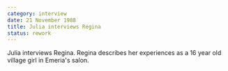 ```yaml
---
category: interview
date: 21 November 1988
title: Julia interviews Regina
status: rework
---
```


Julia interviews Regina. Regina describes her
experiences as a 16 year old village girl in Emeria's salon.
